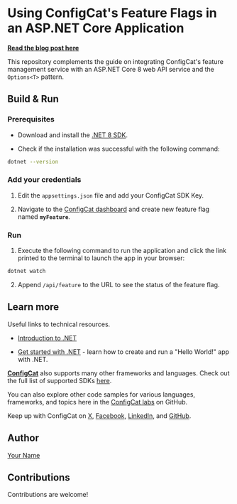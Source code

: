 # Using ConfigCat's Feature Flags in an ASP.NET Core Application

**[Read the blog post here](https://configcat.com/blog/2021/10/10/aspnetcore-options-pattern/)**

This repository complements the guide on integrating ConfigCat's feature management service with an ASP.NET Core 8 web API service and the `Options<T>` pattern.

## Build & Run

### Prerequisites

- Download and install the [.NET 8 SDK](https://dotnet.microsoft.com/en-us/learn/aspnet/blazor-tutorial/install).

- Check if the installation was successful with the following command:

```sh
dotnet --version
```

### Add your credentials

1. Edit the `appsettings.json` file and add your ConfigCat SDK Key.

2. Navigate to the [ConfigCat dashboard](https://app.configcat.com) and create new feature flag named **`myFeature`**.

### Run

1. Execute the following command to run the application and click the link printed to the terminal to launch the app in your browser:

```sh
dotnet watch
```

2. Append `/api/feature` to the URL to see the status of the feature flag.

## Learn more

Useful links to technical resources.

- [Introduction to .NET](https://dotnet.microsoft.com/en-us/learn/dotnet/what-is-dotnet)

- [Get started with .NET](https://learn.microsoft.com/en-us/dotnet/core/get-started) - learn how to create and run a "Hello World!" app with .NET.

[**ConfigCat**](https://configcat.com) also supports many other frameworks and languages. Check out the full list of supported SDKs [here](https://configcat.com/docs/sdk-reference/overview/).

You can also explore other code samples for various languages, frameworks, and topics here in the [ConfigCat labs](https://github.com/configcat-labs) on GitHub.

Keep up with ConfigCat on [X](https://x.com/configcat), [Facebook](https://www.facebook.com/configcat), [LinkedIn](https://www.linkedin.com/company/configcat/), and [GitHub](https://github.com/configcat).

## Author

[Your Name](https://github.com/your_name)

## Contributions

Contributions are welcome!
